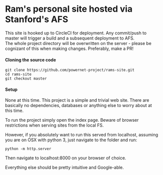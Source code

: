 # Ram's personal site hosted via Stanford's AFS

This site is hooked up to CircleCI for deployment.
Any commit/push to master will trigger a build and a subsequent deployment to AFS.  
The whole project directory will be overwritten on the server - please be cognizant of this when
making changes. Preferably, make a PR!

#### Cloning the source code
```
git clone https://github.com/powernet-project/rams-site.git
cd rams-site
git checkout master
```

#### Setup
None at this time. This project is a simple and trivial web site. There are basically no dependencies, databases or anything else to worry about at this time.

To run the project simply open the index page. Beware of browser restrictions when serving sites from the local FS.

However, if you absolutely want to run this served from localhost, assuming you are on OSX with python 3, just navigate to the folder and run:

```
python -m http.server
```

Then navigate to localhost:8000 on your browser of choice.

Everything else should be pretty intuitive and Google-able. 
